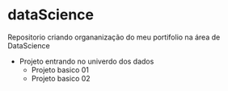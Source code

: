 # dataScience
Repositorio criando organanização do meu portifolio na área de DataScience

- Projeto entrando no univerdo dos dados
  - Projeto basico 01
  - Projeto basico 02
